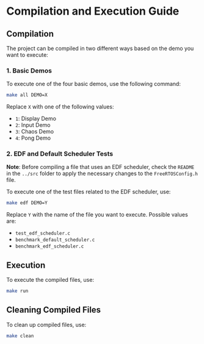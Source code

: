 # Compilation and Execution Guide

## Compilation

The project can be compiled in two different ways based on the demo you want to execute:

### 1. Basic Demos

To execute one of the four basic demos, use the following command:

```bash
make all DEMO=X
```

Replace `X` with one of the following values:
- `1`: Display Demo
- `2`: Input Demo
- `3`: Chaos Demo
- `4`: Pong Demo

### 2. EDF and Default Scheduler Tests

**Note**: Before compiling a file that uses an EDF scheduler, check the `README` in the `../src` folder to apply the necessary changes to the `FreeRTOSConfig.h` file.

To execute one of the test files related to the EDF scheduler, use:

```bash
make edf DEMO=Y
```

Replace `Y` with the name of the file you want to execute. Possible values are:
- `test_edf_scheduler.c`
- `benchmark_default_scheduler.c`
- `benchmark_edf_scheduler.c`

## Execution

To execute the compiled files, use:

```bash
make run
```

## Cleaning Compiled Files

To clean up compiled files, use:

```bash
make clean
```
